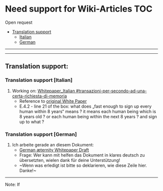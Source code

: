 Need support for Wiki-Articles
TOC
==================================

Open request

* [Translation support](#translation-support)
  * [Italian](#translation-support-italian)
  * [German](#translation-support-german)

***
***

## Translation support:

### Translation support [Italian]

1. Working on: [Whitepaper_Italian #transazioni-per-secondo-ad-una-certa-richiesta-di-memoria](Whitepaper_Italian#transazioni-per-secondo-ad-una-certa-richiesta-di-memoria)
   * Reference to [original White Paper](https://blockchain.aeternity.com/%C3%A6ternity-blockchain-whitepaper.pdf)
   * E.4.2 - line 21 of the box: what does „fast enough to sign up every
     human within 8 years“ means ? it means each human being which is 8
     years old ? or each human being within the next 8 years ? and sign
     up to what ?

### Translation support [German]

1. Ich arbeite gerade an diesem Dokument:
   * [German æternity Whitepaper Draft]([German]-æternity-Whitepaper-Draft)
   * Frage: Wer kann mit helfen das Dokument in klares deutsch zu übersetzten, wielen dank für deine Unterstützung!
   * ~Wenn was erledigt ist bitte so deklarieren, wie diese Zeile hier. Danke!~
***

Note: If